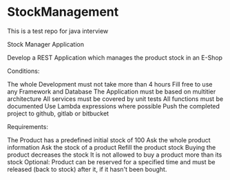 # StockManagement
This is a test repo for java interview

Stock Manager Application

Develop a REST Application which manages the product stock in an E-Shop

Conditions:

The whole Development must not take more than 4 hours
Fill free to use any Framework and Database
The Application must be based on multitier architecture
All services must be covered by unit tests
All functions must be documented
Use Lambda expressions where possible
Push the completed project to github, gitlab or bitbucket

Requirements:

The Product has a predefined initial stock of 100
Ask the whole product information
Ask the stock of a product
Refill the product stock
Buying the product decreases the stock
It is not allowed to buy a product more than its stock
Optional: Product can be reserved for a specified time and must be released (back to stock) after it, if it hasn't been bought.




